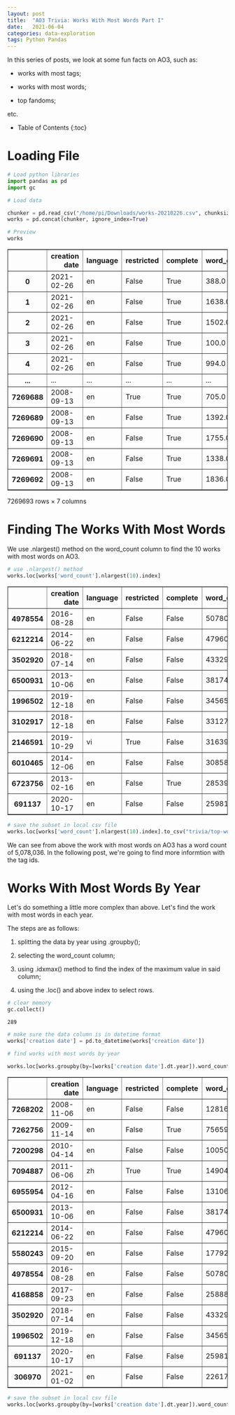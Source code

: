```yaml
---
layout: post
title:  "AO3 Trivia: Works With Most Words Part I"
date:   2021-06-04
categories: data-exploration
tags: Python Pandas
---
```


In this series of posts, we look at some fun facts on AO3, such as:

- works with most tags;

- works with most words;

- top fandoms;

etc.

* Table of Contents
{:toc}

# Loading File


```python
# Load python libraries
import pandas as pd
import gc
```


```python
# Load data

chunker = pd.read_csv("/home/pi/Downloads/works-20210226.csv", chunksize=10000)
works = pd.concat(chunker, ignore_index=True)
```


```python
# Preview
works
```




<div>
<style scoped>
    .dataframe tbody tr th:only-of-type {
        vertical-align: middle;
    }

    .dataframe tbody tr th {
        vertical-align: top;
    }

    .dataframe thead th {
        text-align: right;
    }
</style>
<table border="1" class="dataframe">
  <thead>
    <tr style="text-align: right;">
      <th></th>
      <th>creation date</th>
      <th>language</th>
      <th>restricted</th>
      <th>complete</th>
      <th>word_count</th>
      <th>tags</th>
      <th>Unnamed: 6</th>
    </tr>
  </thead>
  <tbody>
    <tr>
      <th>0</th>
      <td>2021-02-26</td>
      <td>en</td>
      <td>False</td>
      <td>True</td>
      <td>388.0</td>
      <td>10+414093+1001939+4577144+1499536+110+4682892+...</td>
      <td>NaN</td>
    </tr>
    <tr>
      <th>1</th>
      <td>2021-02-26</td>
      <td>en</td>
      <td>False</td>
      <td>True</td>
      <td>1638.0</td>
      <td>10+20350917+34816907+23666027+23269305+2326930...</td>
      <td>NaN</td>
    </tr>
    <tr>
      <th>2</th>
      <td>2021-02-26</td>
      <td>en</td>
      <td>False</td>
      <td>True</td>
      <td>1502.0</td>
      <td>10+10613413+9780526+3763877+3741104+7657229+30...</td>
      <td>NaN</td>
    </tr>
    <tr>
      <th>3</th>
      <td>2021-02-26</td>
      <td>en</td>
      <td>False</td>
      <td>True</td>
      <td>100.0</td>
      <td>10+15322+54862755+20595867+32994286+663+471751...</td>
      <td>NaN</td>
    </tr>
    <tr>
      <th>4</th>
      <td>2021-02-26</td>
      <td>en</td>
      <td>False</td>
      <td>True</td>
      <td>994.0</td>
      <td>11+721553+54604+1439500+3938423+53483274+54862...</td>
      <td>NaN</td>
    </tr>
    <tr>
      <th>...</th>
      <td>...</td>
      <td>...</td>
      <td>...</td>
      <td>...</td>
      <td>...</td>
      <td>...</td>
      <td>...</td>
    </tr>
    <tr>
      <th>7269688</th>
      <td>2008-09-13</td>
      <td>en</td>
      <td>True</td>
      <td>True</td>
      <td>705.0</td>
      <td>78+77+84+101+104+105+106+23+13+16+70+933</td>
      <td>NaN</td>
    </tr>
    <tr>
      <th>7269689</th>
      <td>2008-09-13</td>
      <td>en</td>
      <td>False</td>
      <td>True</td>
      <td>1392.0</td>
      <td>78+77+84+107+23+10+16+70+933+616</td>
      <td>NaN</td>
    </tr>
    <tr>
      <th>7269690</th>
      <td>2008-09-13</td>
      <td>en</td>
      <td>False</td>
      <td>True</td>
      <td>1755.0</td>
      <td>77+78+69+108+109+62+110+23+9+111+16+70+10128+4858</td>
      <td>NaN</td>
    </tr>
    <tr>
      <th>7269691</th>
      <td>2008-09-13</td>
      <td>en</td>
      <td>False</td>
      <td>True</td>
      <td>1338.0</td>
      <td>112+113+13+114+16+115+101+117+118+119+120+116+...</td>
      <td>NaN</td>
    </tr>
    <tr>
      <th>7269692</th>
      <td>2008-09-13</td>
      <td>en</td>
      <td>False</td>
      <td>True</td>
      <td>1836.0</td>
      <td>123+124+125+127+128+13+129+14+130+131+132+133+...</td>
      <td>NaN</td>
    </tr>
  </tbody>
</table>
<p>7269693 rows × 7 columns</p>
</div>



# Finding The Works With Most Words

We use .nlargest() method on the word_count column to find the 10 works with most words on AO3.


```python
# use .nlargest() method
works.loc[works['word_count'].nlargest(10).index]
```




<div>
<style scoped>
    .dataframe tbody tr th:only-of-type {
        vertical-align: middle;
    }

    .dataframe tbody tr th {
        vertical-align: top;
    }

    .dataframe thead th {
        text-align: right;
    }
</style>
<table border="1" class="dataframe">
  <thead>
    <tr style="text-align: right;">
      <th></th>
      <th>creation date</th>
      <th>language</th>
      <th>restricted</th>
      <th>complete</th>
      <th>word_count</th>
      <th>tags</th>
      <th>Unnamed: 6</th>
    </tr>
  </thead>
  <tbody>
    <tr>
      <th>4978554</th>
      <td>2016-08-28</td>
      <td>en</td>
      <td>False</td>
      <td>False</td>
      <td>5078036.0</td>
      <td>22+541478+15918+126089+63182+12+741433+230931+...</td>
      <td>NaN</td>
    </tr>
    <tr>
      <th>6212214</th>
      <td>2014-06-22</td>
      <td>en</td>
      <td>False</td>
      <td>False</td>
      <td>4796066.0</td>
      <td>23+14+15322+109011+108231+108232+186363+600534...</td>
      <td>NaN</td>
    </tr>
    <tr>
      <th>3502920</th>
      <td>2018-07-14</td>
      <td>en</td>
      <td>False</td>
      <td>False</td>
      <td>4332910.0</td>
      <td>1026+109503+12695+16+24754629+116+37259+11+796...</td>
      <td>NaN</td>
    </tr>
    <tr>
      <th>6500931</th>
      <td>2013-10-06</td>
      <td>en</td>
      <td>False</td>
      <td>False</td>
      <td>3817471.0</td>
      <td>11+21+16+1133664+48012+48013+648995+16999+1090...</td>
      <td>NaN</td>
    </tr>
    <tr>
      <th>1996502</th>
      <td>2019-12-18</td>
      <td>en</td>
      <td>False</td>
      <td>False</td>
      <td>3456587.0</td>
      <td>12+3693074+14030081+10482076+8658412+8658409+1...</td>
      <td>NaN</td>
    </tr>
    <tr>
      <th>3102917</th>
      <td>2018-12-18</td>
      <td>en</td>
      <td>False</td>
      <td>False</td>
      <td>3312781.0</td>
      <td>12+254648+13714235+19334348+557795+1275+282154...</td>
      <td>NaN</td>
    </tr>
    <tr>
      <th>2146591</th>
      <td>2019-10-29</td>
      <td>vi</td>
      <td>True</td>
      <td>False</td>
      <td>3163926.0</td>
      <td>5450+14+9</td>
      <td>NaN</td>
    </tr>
    <tr>
      <th>6010465</th>
      <td>2014-12-06</td>
      <td>en</td>
      <td>False</td>
      <td>False</td>
      <td>3085821.0</td>
      <td>13+116+22+23+14+1001939+245368+586439+261582+7...</td>
      <td>NaN</td>
    </tr>
    <tr>
      <th>6723756</th>
      <td>2013-02-16</td>
      <td>en</td>
      <td>False</td>
      <td>True</td>
      <td>2853949.0</td>
      <td>13+14+951+40167+6563+6560+6559+950+1056+109629...</td>
      <td>NaN</td>
    </tr>
    <tr>
      <th>691137</th>
      <td>2020-10-17</td>
      <td>en</td>
      <td>False</td>
      <td>False</td>
      <td>2598127.0</td>
      <td>11+13999+2927+6276+2246+17+61</td>
      <td>NaN</td>
    </tr>
  </tbody>
</table>
</div>




```python
# save the subset in local csv file 
works.loc[works['word_count'].nlargest(10).index].to_csv("trivia/top-words-all-time.csv",index=False)
```

We can see from above the work with most words on AO3 has a word count of 5,078,036. In the following post, we're going to find more informtion with the tag ids.

# Works With Most Words By Year

Let's do something a little more complex than above. Let's find the work with most words in each year.

The steps are as follows:

1. splitting the data by year using .groupby();

2. selecting the word_count column;

3. using .idxmax() method to find the index of the maximum value in said column;

4. using the .loc() and above index to select rows.


```python
# clear memory
gc.collect()
```




    289




```python
# make sure the data column is in datetime format
works['creation date'] = pd.to_datetime(works['creation date'])
```


```python
# find works with most words by year

works.loc[works.groupby(by=[works['creation date'].dt.year]).word_count.idxmax()]
```




<div>
<style scoped>
    .dataframe tbody tr th:only-of-type {
        vertical-align: middle;
    }

    .dataframe tbody tr th {
        vertical-align: top;
    }

    .dataframe thead th {
        text-align: right;
    }
</style>
<table border="1" class="dataframe">
  <thead>
    <tr style="text-align: right;">
      <th></th>
      <th>creation date</th>
      <th>language</th>
      <th>restricted</th>
      <th>complete</th>
      <th>word_count</th>
      <th>tags</th>
      <th>Unnamed: 6</th>
    </tr>
  </thead>
  <tbody>
    <tr>
      <th>7268202</th>
      <td>2008-11-06</td>
      <td>en</td>
      <td>False</td>
      <td>False</td>
      <td>128163.0</td>
      <td>22+183+2390+1048+966+16+1000+968+184+2395+2379...</td>
      <td>NaN</td>
    </tr>
    <tr>
      <th>7262756</th>
      <td>2009-11-14</td>
      <td>en</td>
      <td>False</td>
      <td>True</td>
      <td>756596.0</td>
      <td>23+19+13+114941+63594+125727+134988</td>
      <td>NaN</td>
    </tr>
    <tr>
      <th>7200298</th>
      <td>2010-04-14</td>
      <td>en</td>
      <td>False</td>
      <td>False</td>
      <td>1005091.0</td>
      <td>2246+14+78550+8096+95285+8133+95354+8094+8130+...</td>
      <td>NaN</td>
    </tr>
    <tr>
      <th>7094887</th>
      <td>2011-06-06</td>
      <td>zh</td>
      <td>True</td>
      <td>True</td>
      <td>1490481.0</td>
      <td>13+23+14+1039+20020+24+22</td>
      <td>NaN</td>
    </tr>
    <tr>
      <th>6955954</th>
      <td>2012-04-16</td>
      <td>en</td>
      <td>False</td>
      <td>False</td>
      <td>1310636.0</td>
      <td>13+23+14+136512+972932+4937593+70650+1833+2417...</td>
      <td>NaN</td>
    </tr>
    <tr>
      <th>6500931</th>
      <td>2013-10-06</td>
      <td>en</td>
      <td>False</td>
      <td>False</td>
      <td>3817471.0</td>
      <td>11+21+16+1133664+48012+48013+648995+16999+1090...</td>
      <td>NaN</td>
    </tr>
    <tr>
      <th>6212214</th>
      <td>2014-06-22</td>
      <td>en</td>
      <td>False</td>
      <td>False</td>
      <td>4796066.0</td>
      <td>23+14+15322+109011+108231+108232+186363+600534...</td>
      <td>NaN</td>
    </tr>
    <tr>
      <th>5580243</th>
      <td>2015-09-20</td>
      <td>en</td>
      <td>False</td>
      <td>False</td>
      <td>1779264.0</td>
      <td>21+16+10767+248734+8005+28451+1000+192+12</td>
      <td>NaN</td>
    </tr>
    <tr>
      <th>4978554</th>
      <td>2016-08-28</td>
      <td>en</td>
      <td>False</td>
      <td>False</td>
      <td>5078036.0</td>
      <td>22+541478+15918+126089+63182+12+741433+230931+...</td>
      <td>NaN</td>
    </tr>
    <tr>
      <th>4168858</th>
      <td>2017-09-23</td>
      <td>en</td>
      <td>False</td>
      <td>False</td>
      <td>2588814.0</td>
      <td>299359+299357+299358+2927+1371926+21+14+12</td>
      <td>NaN</td>
    </tr>
    <tr>
      <th>3502920</th>
      <td>2018-07-14</td>
      <td>en</td>
      <td>False</td>
      <td>False</td>
      <td>4332910.0</td>
      <td>1026+109503+12695+16+24754629+116+37259+11+796...</td>
      <td>NaN</td>
    </tr>
    <tr>
      <th>1996502</th>
      <td>2019-12-18</td>
      <td>en</td>
      <td>False</td>
      <td>False</td>
      <td>3456587.0</td>
      <td>12+3693074+14030081+10482076+8658412+8658409+1...</td>
      <td>NaN</td>
    </tr>
    <tr>
      <th>691137</th>
      <td>2020-10-17</td>
      <td>en</td>
      <td>False</td>
      <td>False</td>
      <td>2598127.0</td>
      <td>11+13999+2927+6276+2246+17+61</td>
      <td>NaN</td>
    </tr>
    <tr>
      <th>306970</th>
      <td>2021-01-02</td>
      <td>en</td>
      <td>False</td>
      <td>False</td>
      <td>2261752.0</td>
      <td>839+30349+9830863+9830815+18525+262083+5195777...</td>
      <td>NaN</td>
    </tr>
  </tbody>
</table>
</div>




```python
# save the subset in local csv file
works.loc[works.groupby(by=[works['creation date'].dt.year]).word_count.idxmax()].to_csv("trivia/top-words-by-year.csv",index=False)
```
